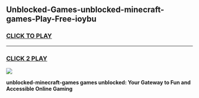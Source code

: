 
## Unblocked-Games-unblocked-minecraft-games-Play-Free-ioybu
<h3>
<a href="https://premium76.site?title=unblocked-minecraft-games&ref=20A">CLICK TO PLAY</a></h3>
<hr>

<h3>
<a href="https://premium76.site?title=unblocked-minecraft-games&ref=20A">CLICK 2 PLAY</a>
  
</h3>

<a href="https://premium76.site?title=unblocked-minecraft-games&ref=20A"><img src="https://clearcache.store/games.png"></a>


**unblocked-minecraft-games games unblocked: Your Gateway to Fun and Accessible Online Gaming**
